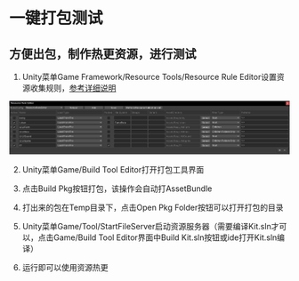 # 一键打包测试

## 方便出包，制作热更资源，进行测试

1. Unity菜单Game Framework/Resource Tools/Resource Rule Editor设置资源收集规则，[参考详细说明](https://github.com/northWolf/GameFramework.ResourceRuleEditor)

![](png/gf_resource_rule_editor.png)

2. Unity菜单Game/Build Tool Editor打开打包工具界面

3. 点击Build Pkg按钮打包，该操作会自动打AssetBundle

4. 打出来的包在Temp目录下，点击Open Pkg Folder按钮可以打开打包的目录

5. Unity菜单Game/Tool/StartFileServer启动资源服务器（需要编译Kit.sln才可以，点击Game/Build Tool Editor界面中Build Kit.sln按钮或ide打开Kit.sln编译）

6. 运行即可以使用资源热更
